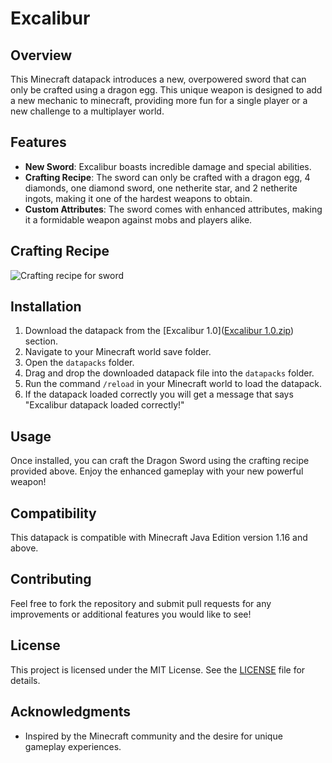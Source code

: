 # Excalibur

## Overview
This Minecraft datapack introduces a new, overpowered sword that can only be crafted using a dragon egg. This unique weapon is designed to add a new mechanic to minecraft, providing more fun for a single player or a new challenge to a multiplayer world. 

## Features
- **New Sword**: Excalibur boasts incredible damage and special abilities.
- **Crafting Recipe**: The sword can only be crafted with a dragon egg, 4 diamonds, one diamond sword, one netherite star, and 2 netherite ingots, making it one of the hardest weapons to obtain. 
- **Custom Attributes**: The sword comes with enhanced attributes, making it a formidable weapon against mobs and players alike.

## Crafting Recipe
![Crafting recipe for sword](image_2025-07-10_163035267.png)

## Installation
1. Download the datapack from the [Excalibur 1.0]([Excalibur 1.0.zip](https://github.com/ProXxXxXxXxXxX/Excalibur-Datapack/releases/tag/1.0)) section.
2. Navigate to your Minecraft world save folder.
3. Open the `datapacks` folder.
4. Drag and drop the downloaded datapack file into the `datapacks` folder.
5. Run the command `/reload` in your Minecraft world to load the datapack.
6. If the datapack loaded correctly you will get a message that says "Excalibur datapack loaded correctly!"

## Usage
Once installed, you can craft the Dragon Sword using the crafting recipe provided above. Enjoy the enhanced gameplay with your new powerful weapon!

## Compatibility
This datapack is compatible with Minecraft Java Edition version 1.16 and above.

## Contributing
Feel free to fork the repository and submit pull requests for any improvements or additional features you would like to see!

## License
This project is licensed under the MIT License. See the [LICENSE](LICENSE) file for details.

## Acknowledgments
- Inspired by the Minecraft community and the desire for unique gameplay experiences.

